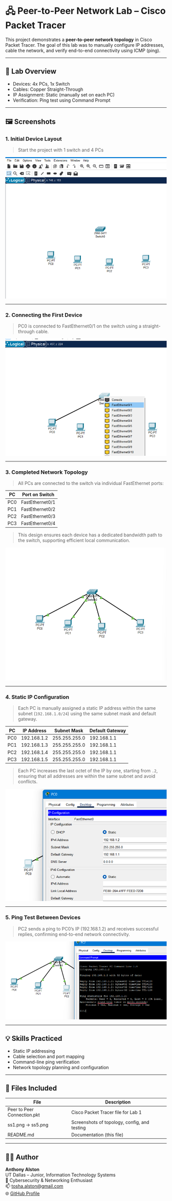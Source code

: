 # 🖧 Peer-to-Peer Network Lab – Cisco Packet Tracer

This project demonstrates a **peer-to-peer network topology** in Cisco Packet Tracer. The goal of this lab was to manually configure IP addresses, cable the network, and verify end-to-end connectivity using ICMP (ping).

---

## 🧰 Lab Overview

- Devices: 4x PCs, 1x Switch
- Cables: Copper Straight-Through
- IP Assignment: Static (manually set on each PC)
- Verification: Ping test using Command Prompt

---

## 🖼️ Screenshots

### 1. Initial Device Layout
> Start the project with 1 switch and 4 PCs

![Device layout](ss1.png)

---

### 2. Connecting the First Device
> PC0 is connected to FastEthernet0/1 on the switch using a straight-through cable.


![First cable connection](ss2.png)

---

### 3. Completed Network Topology
> All PCs are connected to the switch via individual FastEthernet ports:

| PC  | Port on Switch     |
|-----|--------------------|
| PC0 | FastEthernet0/1    |
| PC1 | FastEthernet0/2    |
| PC2 | FastEthernet0/3    |
| PC3 | FastEthernet0/4    |

> This design ensures each device has a dedicated bandwidth path to the switch, supporting efficient local communication.

![Full topology cabled](SS3.png)

---

### 4. Static IP Configuration
> Each PC is manually assigned a static IP address within the same subnet (`192.168.1.0/24`) using the same subnet mask and default gateway.

| PC  | IP Address     | Subnet Mask     | Default Gateway |
|-----|----------------|------------------|------------------|
| PC0 | 192.168.1.2    | 255.255.255.0    | 192.168.1.1      |
| PC1 | 192.168.1.3    | 255.255.255.0    | 192.168.1.1      |
| PC2 | 192.168.1.4    | 255.255.255.0    | 192.168.1.1      |
| PC3 | 192.168.1.5    | 255.255.255.0    | 192.168.1.1      |

> Each PC increases the last octet of the IP by one, starting from `.2`, ensuring that all addresses are within the same subnet and avoid conflicts.

![IP configuration](ss4.png)

---

### 5. Ping Test Between Devices
>PC2 sends a ping to PC0’s IP (192.168.1.2) and receives successful replies, confirming end-to-end network connectivity.

![Ping results](ss5.png)


---

## 💡 Skills Practiced

- Static IP addressing
- Cable selection and port mapping
- Command-line ping verification
- Network topology planning and configuration

---

## 📁 Files Included

| File                              | Description                                 |
|-----------------------------------|---------------------------------------------|
| Peer to Peer Connection.pkt       | Cisco Packet Tracer file for Lab 1          |
| ss1.png → ss5.png                 | Screenshots of topology, config, and testing |
| README.md                         | Documentation (this file)                   |



---

## 👨‍💻 Author

**Anthony Alston**  
UT Dallas – Junior, Information Technology Systems  
🔐 Cybersecurity & Networking Enthusiast  
📫 tosha.alston@gmail.com  
🌐 [GitHub Profile](https://github.com/AnthonyAAlston)

